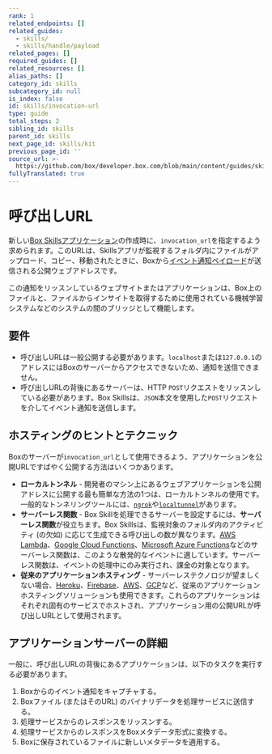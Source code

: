 ```yaml
---
rank: 1
related_endpoints: []
related_guides:
  - skills/
  - skills/handle/payload
related_pages: []
required_guides: []
related_resources: []
alias_paths: []
category_id: skills
subcategory_id: null
is_index: false
id: skills/invocation-url
type: guide
total_steps: 2
sibling_id: skills
parent_id: skills
next_page_id: skills/kit
previous_page_id: ''
source_url: >-
  https://github.com/box/developer.box.com/blob/main/content/guides/skills/invocation-url.md
fullyTranslated: true
---
```

# 呼び出しURL

新しい[Box Skillsアプリケーション](guide://applications/custom-skills)の作成時に、`invocation_url`を指定するよう求められます。このURLは、Skillsアプリが監視するフォルダ内にファイルがアップロード、コピー、移動されたときに、Boxから[イベント通知ペイロード](guide://skills/handle/payload)が送信される公開ウェブアドレスです。

この通知をリッスンしているウェブサイトまたはアプリケーションは、Box上のファイルと、ファイルからインサイトを取得するために使用されている機械学習システムなどのシステムの間のブリッジとして機能します。

## 要件

* 呼び出しURLは一般公開する必要があります。`localhost`または`127.0.0.1`のアドレスにはBoxのサーバーからアクセスできないため、通知を送信できません。
* 呼び出しURLの背後にあるサーバーは、HTTP `POST`リクエストをリッスンしている必要があります。Box Skillsは、`JSON`本文を使用した`POST`リクエストを介してイベント通知を送信します。

## ホスティングのヒントとテクニック

Boxのサーバーが`invocation_url`として使用できるよう、アプリケーションを公開URLですばやく公開する方法はいくつかあります。

* **ローカルトンネル** - 開発者のマシン上にあるウェブアプリケーションを公開アドレスに公開する最も簡単な方法の1つは、ローカルトンネルの使用です。一般的なトンネリングツールには、[`ngrok`](https://ngrok.com)や[`localtunnel`](https://www.npmjs.com/package/localtunnel)があります。
* **サーバーレス関数** - Box Skillを処理できるサーバーを設定するには、**サーバーレス関数**が役立ちます。Box Skillsは、監視対象のフォルダ内のアクティビティ (の欠如) に応じて生成できる呼び出しの数が異なります。[AWS Lambda][aws_lambda]、[Google Cloud Functions][google_functions]、[Microsoft Azure Functions][azure_functions]などのサーバーレス関数は、このような散発的なイベントに適しています。サーバーレス関数は、イベントの処理中にのみ実行され、課金の対象となります。
* **従来のアプリケーションホスティング** - サーバーレステクノロジが望ましくない場合、[Heroku][heroku]、[Firebase][firebase]、[AWS][aws]、[GCP][gcp]など、従来のアプリケーションホスティングソリューションも使用できます。これらのアプリケーションはそれぞれ固有のサービスでホストされ、アプリケーション用の公開URLが呼び出しURLとして使用されます。

## アプリケーションサーバーの詳細

一般に、呼び出しURLの背後にあるアプリケーションは、以下のタスクを実行する必要があります。

1. Boxからのイベント通知をキャプチャする。
2. Boxファイル (またはそのURL) のバイナリデータを処理サービスに送信する。
3. 処理サービスからのレスポンスをリッスンする。
4. 処理サービスからのレスポンスをBoxメタデータ形式に変換する。
5. Boxに保存されているファイルに新しいメタデータを適用する。

[aws_lambda]: https://aws.amazon.com/lambda/

[google_functions]: https://cloud.google.com/functions/

[azure_functions]: https://azure.microsoft.com/en-us/services/functions/

[heroku]: https://www.heroku.com/

[firebase]: https://firebase.google.com/

[aws]: https://aws.amazon.com/

[gcp]: https://cloud.google.com/functions/
